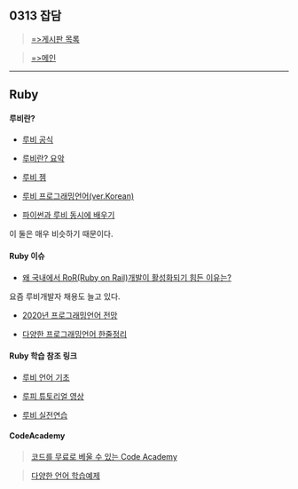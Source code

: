 ## 0313 잡담

> [=>게시판 목록](https://greeense.github.io/Board/board_reademe.html)

> [=>메인](https://greeense.github.io/)

-----------------------------------------------------
## Ruby

#### 루비란?

- [루비 공식](https://www.ruby-lang.org/ko/about/)

- [루비란? 요악](https://kyunni22.tistory.com/9)

- [루비 젬](https://rubygems.org/)

- [루비 프로그래밍언어(ver.Korean)](http://ruby-korea.github.io/)

- [파이썬과 루비 동시에 배우기](https://opentutorials.org/course/1750)

이 둘은 매우 비슷하기 때문이다.


#### Ruby 이슈

- [왜 국내에서 RoR(Ruby on Rail)개발이 활성화되기 힘든 이유는?](https://www.slipp.net/questions/101)

요즘 루비개발자 채용도 늘고 있다.

- [2020년 프로그래밍언어 전망](https://ifuwanna.tistory.com/203)

- [다양한 프로그래밍언어 한줄정리](http://www.itworld.co.kr/news/108698?page=0,1)

#### Ruby 학습 참조 링크

- [루비 언어 기초](https://nolboo.kim/blog/2015/05/03/ruby-basic/)

- [루피 튜토리얼 영상](https://www.opentutorials.org/course/2834/16498)

- [루비 실전연습](https://edu.goorm.io/learn/lecture/2011/%EB%B0%94%EB%A1%9C-%EC%8B%A4%ED%96%89%ED%95%B4%EB%B3%B4%EB%A9%B4%EC%84%9C-%EB%B0%B0%EC%9A%B0%EB%8A%94-ruby/lesson/79324/ruby%EB%9E%80)



#### CodeAcademy

> [코드를 무료로 베울 수 있는 Code Academy](https://www.codecademy.com/)

> [다양한 언어 학습예제](http://www.tutorialspoint.com/ruby/ruby_blocks.htm)
